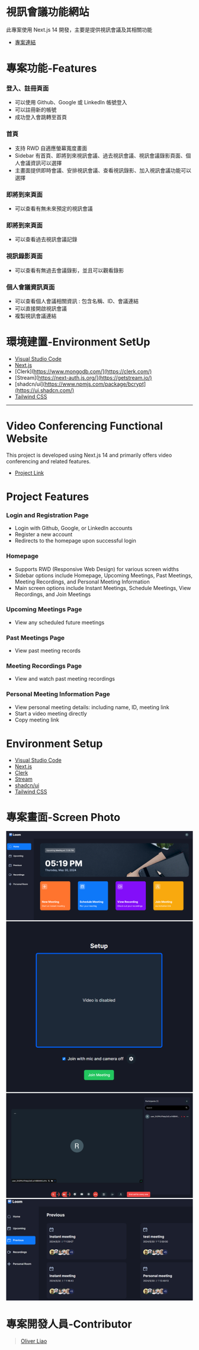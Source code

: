 # 視訊會議功能網站
此專案使用 Next.js 14 開發，主要是提供視訊會議及其相關功能
* [專案連結](https://next-zoom-clone-nine.vercel.app)


# 專案功能-Features

### 登入、註冊頁面
* 可以使用 Github、Google 或 LinkedIn 帳號登入
* 可以註冊新的帳號
* 成功登入會跳轉至首頁

### 首頁
* 支持 RWD 自適應螢幕寬度畫面
* Sidebar 有首頁、即將到來視訊會議、過去視訊會議、視訊會議錄影頁面、個人會議資訊可以選擇
* 主畫面提供即時會議、安排視訊會議、查看視訊錄影、加入視訊會議功能可以選擇

### 即將到來頁面
* 可以查看有無未來預定的視訊會議

### 即將到來頁面
* 可以查看過去視訊會議記錄

### 視訊錄影頁面
* 可以查看有無過去會議錄影，並且可以觀看錄影

### 個人會議資訊頁面
* 可以查看個人會議相關資訊 : 包含名稱、ID、會議連結
* 可以直接開啟視訊會議
* 複製視訊會議連結

# 環境建置-Environment SetUp
* [Visual Studio Code](https://code.visualstudio.com/)
* [Next.js](https://nextjs.org/)
* [Clerk](https://www.mongodb.com/](https://clerk.com/)
* [Stream](https://next-auth.js.org/](https://getstream.io/)
* [shadcn/ui](https://www.npmjs.com/package/bcrypt](https://ui.shadcn.com/)
* [Tailwind CSS](https://tailwindcss.com/)

---

# Video Conferencing Functional Website
This project is developed using Next.js 14 and primarily offers video conferencing and related features.
* [Project Link](https://next-zoom-clone-nine.vercel.app)

# Project Features

### Login and Registration Page
* Login with Github, Google, or LinkedIn accounts
* Register a new account
* Redirects to the homepage upon successful login

### Homepage
* Supports RWD (Responsive Web Design) for various screen widths
* Sidebar options include Homepage, Upcoming Meetings, Past Meetings, Meeting Recordings, and Personal Meeting Information
* Main screen options include Instant Meetings, Schedule Meetings, View Recordings, and Join Meetings

### Upcoming Meetings Page
* View any scheduled future meetings

### Past Meetings Page
* View past meeting records

### Meeting Recordings Page
* View and watch past meeting recordings

### Personal Meeting Information Page
* View personal meeting details: including name, ID, meeting link
* Start a video meeting directly
* Copy meeting link

# Environment Setup
* [Visual Studio Code](https://code.visualstudio.com/)
* [Next.js](https://nextjs.org/)
* [Clerk](https://clerk.com/)
* [Stream](https://getstream.io/)
* [shadcn/ui](https://ui.shadcn.com/)
* [Tailwind CSS](https://tailwindcss.com/)

# 專案畫面-Screen Photo
![home-page](https://github.com/Ollieeryo/next-zoom-clone/blob/main/public/home-1.png)
![meeting-1-page](https://github.com/Ollieeryo/next-zoom-clone/blob/main/public/meeting-1%20.png)
![meeting-2-page](https://github.com/Ollieeryo/next-zoom-clone/blob/main/public/meeting-2.png)
![previous-page](https://github.com/Ollieeryo/next-zoom-clone/blob/main/public/pre.png)

# 專案開發人員-Contributor
> [Oliver Liao](https://github.com/Ollieeryo)
